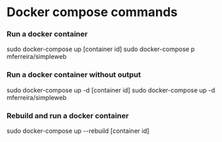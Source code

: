 # Docker compose commands

### Run a docker container

sudo docker-compose up \[container id\] sudo docker-compose p mferreira/simpleweb

### Run a docker container without output

sudo docker-compose up -d \[container id\] sudo docker-compose up -d mferreira/simpleweb

### Rebuild and run a docker container

sudo docker-compose up --rebuild \[container id\]

